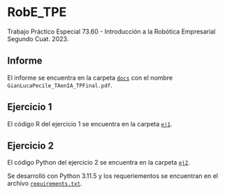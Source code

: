 # RobE_TPE

Trabajo Práctico Especial 73.60 - Introducción a la Robótica Empresarial Segundo Cuat. 2023.

## Informe

El informe se encuentra en la carpeta [`docs`](/docs/GianLucaPecile_TAenIA_TPFinal.pdf) con el nombre `GianLucaPecile_TAenIA_TPFinal.pdf`.

## Ejercicio 1

El código R del ejercicio 1 se encuentra en la carpeta [`ej1`](/ej1/).

## Ejercicio 2

El código Python del ejercicio 2 se encuentra en la carpeta [`ej2`](/ej2/).

Se desarrolló con Python 3.11.5 y los requeriementos se encuentran en el archivo [`requirements.txt`](/ej2/requirements.txt).